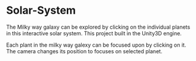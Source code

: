 # Solar-System

The Milky way galaxy can be explored by clicking on the individual planets in this interactive solar system.
This project built in the Unity3D engine. 

Each plant in the milky way galexy can be focused upon by clicking on it. The camera changes its position to focuses on selected planet. 


